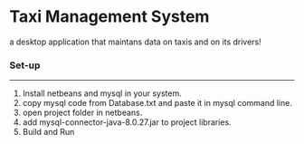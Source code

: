 # Taxi Management System

a desktop application that maintans data on taxis and on its drivers!

### Set-up
---
1) Install netbeans and mysql in your system.
2) copy mysql code from Database.txt and paste it in mysql command line.
3) open project folder in netbeans.
4) add mysql-connector-java-8.0.27.jar to project libraries.
5) Build and Run



